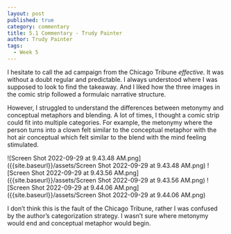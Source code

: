 ```yaml
---
layout: post
published: true
category: commentary
title: 5.1 Commentary - Trudy Painter
author: Trudy Painter
tags:
  - Week 5
---
```

I hesitate to call the ad campaign from the Chicago Tribune *effective.* It was without a doubt regular and predictable. I always understood where I was supposed to look to find the takeaway. And I liked how the three images in the comic strip followed a formulaic narrative structure. 

However, I struggled to understand the differences between metonymy and conceptual metaphors and blending. A lot of times, I thought a comic strip could fit into multiple categories. For example, the metonymy where the person turns into a clown felt similar to the conceptual metaphor with the hot air conceptual which felt similar to the blend with the mind feeling stimulated.

![Screen Shot 2022-09-29 at 9.43.48 AM.png]({{site.baseurl}}/assets/Screen Shot 2022-09-29 at 9.43.48 AM.png)
![Screen Shot 2022-09-29 at 9.43.56 AM.png]({{site.baseurl}}/assets/Screen Shot 2022-09-29 at 9.43.56 AM.png)
![Screen Shot 2022-09-29 at 9.44.06 AM.png]({{site.baseurl}}/assets/Screen Shot 2022-09-29 at 9.44.06 AM.png)

I don’t think this is the fault of the Chicago Tribune, rather I was confused by the author’s categorization strategy. I wasn’t sure where metonymy would end and conceptual metaphor would begin.
